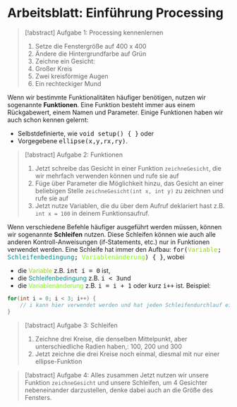 # Arbeitsblatt: Einführung Processing

> [!abstract] Aufgabe 1: Processing kennenlernen
> 1. Setze die Fenstergröße auf 400 x 400
> 2. Ändere die Hintergrundfarbe auf Grün
> 3. Zeichne ein Gesicht:
> 	1. Großer Kreis
> 	2. Zwei kreisförmige Augen
> 	3. Ein rechteckiger Mund

Wenn wir bestimmte Funktionalitäten häufiger benötigen, nutzen wir sogenannte **Funktionen**. Eine Funktion besteht immer aus einem Rückgabewert, einem Namen und Parameter. Einige Funktionen haben wir auch schon kennen gelernt:
- Selbstdefinierte, wie <kbd>void setup() {      }</kbd> oder
- Vorgegebene <kbd>ellipse(x,y,rx,ry)</kbd>.

> [!abstract] Aufgabe 2: Funktionen
> 1. Jetzt schreibe das Gesicht in einer Funktion `zeichneGesicht`, die wir mehrfach verwenden können und rufe sie auf
> 2. Füge über Parameter die Möglichkeit hinzu, das Gesicht an einer beliebigen Stelle `zeichneGesicht(int x, int y)` zu zeichnen und rufe sie auf
> 3. Jetzt nutze Variablen, die du über dem Aufruf deklariert hast z.B. `int x = 100` in deinem Funktionsaufruf.

Wenn verschiedene Befehle häufiger ausgeführt werden müssen, können wir sogenannte **Schleifen** nutzen. Diese Schleifen können wie auch alle anderen Kontroll-Anweisungen (if-Statements, etc.) nur in Funktionen verwendet werden. Eine Schleife hat immer den Aufbau:
<kbd>for(<font color=9ACD32>Variable</font>; <font color=008B8B>Schleifenbedingung</font>; <font color=7CFC00>Variablenänderung</font>) { }</kbd>, wobei
- die <font color=9ACD32>Variable</font> z.B. <kbd>int i = 0</kbd> ist,
- die <font color=008B8B>Schleifenbedingung</font> z.B. <kbd>i <  3</kbd>und
- die <font color=7CFC00>Variablenänderung</font> z.B. <kbd>i = i + 1</kbd> oder kurz <kbd>i++</kbd> ist.
Beispiel:
```java
for(int i = 0; i < 3; i++) {
	// i kann hier verwendet werden und hat jeden Schleifendurchlauf einen anderen Wert. Hier: 0, 1, 2.
}
```

> [!abstract] Aufgabe 3: Schleifen
> 1. Zeichne drei Kreise, die denselben Mittelpunkt, aber unterschiedliche Radien haben,: 100, 200 und 300
> 2. Jetzt zeichne die drei Kreise noch einmal, diesmal mit nur einer ellipse-Funktion

> [!abstract] Aufgabe 4: Alles zusammen
> Jetzt nutzen wir unsere Funktion `zeichneGesicht` und unsere Schleifen, um 4 Gesichter nebeneinander darzustellen, denke dabei auch an die Größe des Fensters.